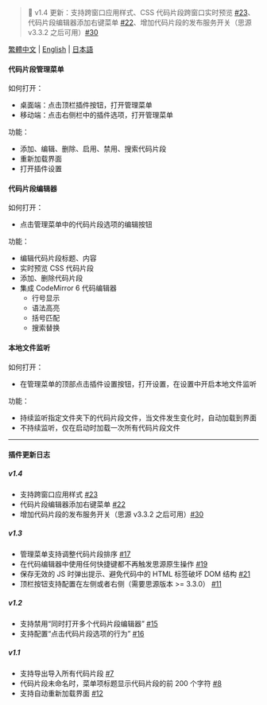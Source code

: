 > 🔔 v1.4 更新：支持跨窗口应用样式、CSS 代码片段跨窗口实时预览 [#23](https://github.com/TCOTC/snippets/issues/23)、代码片段编辑器添加右键菜单 [#22](https://github.com/TCOTC/snippets/issues/22)、增加代码片段的发布服务开关（思源 v3.3.2 之后可用）[#30](https://github.com/TCOTC/snippets/issues/30)

[繁體中文](https://github.com/TCOTC/snippets/blob/main/README_zh_CHT.md) | [English](https://github.com/TCOTC/snippets/blob/main/README.md) | [日本語](https://github.com/TCOTC/snippets/blob/main/README_ja_JP.md)

#### 代码片段管理菜单

如何打开：

- 桌面端：点击顶栏插件按钮，打开管理菜单
- 移动端：点击右侧栏中的插件选项，打开管理菜单

功能：

- 添加、编辑、删除、启用、禁用、搜索代码片段
- 重新加载界面
- 打开插件设置

#### 代码片段编辑器

如何打开：

- 点击管理菜单中的代码片段选项的编辑按钮

功能：

- 编辑代码片段标题、内容
- 实时预览 CSS 代码片段
- 添加、删除代码片段
- 集成 CodeMirror 6 代码编辑器
  - 行号显示
  - 语法高亮
  - 括号匹配
  - 搜索替换

#### 本地文件监听

如何打开：

- 在管理菜单的顶部点击插件设置按钮，打开设置，在设置中开启本地文件监听

功能：

- 持续监听指定文件夹下的代码片段文件，当文件发生变化时，自动加载到界面
- 不持续监听，仅在启动时加载一次所有代码片段文件

---

#### 插件更新日志

##### v1.4

- 支持跨窗口应用样式 [#23](https://github.com/TCOTC/snippets/issues/23)
- 代码片段编辑器添加右键菜单 [#22](https://github.com/TCOTC/snippets/issues/22)
- 增加代码片段的发布服务开关（思源 v3.3.2 之后可用）[#30](https://github.com/TCOTC/snippets/issues/30)

##### v1.3

- 管理菜单支持调整代码片段排序 [#17](https://github.com/TCOTC/snippets/issues/17)
- 在代码编辑器中使用任何快捷键都不再触发思源原生操作 [#19](https://github.com/TCOTC/snippets/issues/19)
- 保存无效的 JS 时弹出提示、避免代码中的 HTML 标签破坏 DOM 结构 [#21](https://github.com/TCOTC/snippets/issues/21)
- 顶栏按钮支持配置在左侧或者右侧（需要思源版本 >= 3.3.0） [#11](https://github.com/TCOTC/snippets/issues/11)

##### v1.2

- 支持禁用“同时打开多个代码片段编辑器” [#15](https://github.com/TCOTC/snippets/issues/15)
- 支持配置“点击代码片段选项的行为” [#16](https://github.com/TCOTC/snippets/issues/16)

##### v1.1

- 支持导出导入所有代码片段 [#7](https://github.com/TCOTC/snippets/issues/7)
- 代码片段未命名时，菜单项标题显示代码片段的前 200 个字符 [#8](https://github.com/TCOTC/snippets/issues/8)
- 支持自动重新加载界面 [#12](https://github.com/TCOTC/snippets/issues/12)